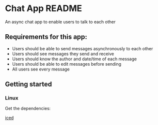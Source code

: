 # Chat App README

An async chat app to enable users to talk to each other



## Requirements for this app:

* Users should be able to send messages asynchronously to each other
* Users should see messages they send and receive
* Users should know the author and date/time of each message
* Users should be able to edit messages before sending
* All users see every message

## Getting started

### Linux

Get the dependencies:

[iced](https://docs.rs/iced/0.1.0-beta/iced/)



